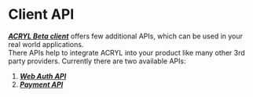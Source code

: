 # Client API

[_**ACRYL Beta client**_](install-acryl-client.md) offers few additional APIs, which can be used in your real world applications.  
There APIs help to integrate ACRYL into your product like many other 3rd party providers. Currently there are two available APIs:

1. [_**Web Auth API**_](auth-api.md)
2. [_**Payment API**_](payments-api.md)



